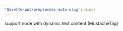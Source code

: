 ```yaml
---
'@svelte-put/preprocess-auto-slug': minor
---
```


support node with dynamic text content (MustacheTag)
